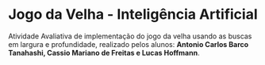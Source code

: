 # Jogo da Velha - Inteligência Artificial
Atividade Avaliativa de implementação do jogo da velha usando as buscas em largura e profundidade, realizado pelos alunos: <b>Antonio Carlos Barco Tanahashi, Cassio Mariano de Freitas e Lucas Hoffmann</b>.
